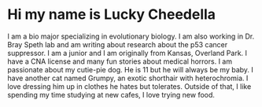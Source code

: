 # Hi my name is Lucky Cheedella
<p> I am a bio major specializing in evolutionary biology. I am also working in Dr. Bray Speth lab and am writing about research about the p53 cancer suppressor. I am a junior and I am originally from Kansas, Overland Park. I have a CNA license and many fun stories about medical horrors. I am passionate about my cutie-pie dog. He is 11 but he will always be my baby. I have another cat named Grumpy, an exotic shorthair with heterochromia. I love dressing him up in clothes he hates but tolerates. Outside of that, I like spending my time studying at new cafes, I love trying new food.</p>
